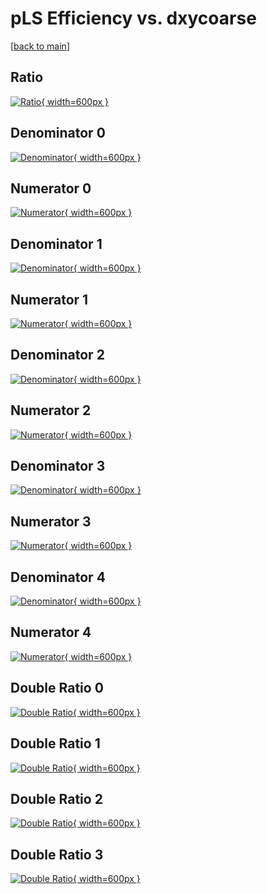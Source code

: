 # pLS Efficiency vs. dxycoarse

[[back to main](./)]



## Ratio

[![Ratio](../mtv/var/pLS_xtr_321_0_eff_dxycoarse.png){ width=600px }](../mtv/var/pLS_xtr_321_0_eff_dxycoarse.pdf)

## Denominator 0

[![Denominator](../mtv/den/pLS_xtr_321_0_eff_dxycoarse_den0.png){ width=600px }](../mtv/den/pLS_xtr_321_0_eff_dxycoarse_den0.pdf)

## Numerator 0

[![Numerator](../mtv/num/pLS_xtr_321_0_eff_dxycoarse_num0.png){ width=600px }](../mtv/num/pLS_xtr_321_0_eff_dxycoarse_num0.pdf)

## Denominator 1

[![Denominator](../mtv/den/pLS_xtr_321_0_eff_dxycoarse_den1.png){ width=600px }](../mtv/den/pLS_xtr_321_0_eff_dxycoarse_den1.pdf)

## Numerator 1

[![Numerator](../mtv/num/pLS_xtr_321_0_eff_dxycoarse_num1.png){ width=600px }](../mtv/num/pLS_xtr_321_0_eff_dxycoarse_num1.pdf)

## Denominator 2

[![Denominator](../mtv/den/pLS_xtr_321_0_eff_dxycoarse_den2.png){ width=600px }](../mtv/den/pLS_xtr_321_0_eff_dxycoarse_den2.pdf)

## Numerator 2

[![Numerator](../mtv/num/pLS_xtr_321_0_eff_dxycoarse_num2.png){ width=600px }](../mtv/num/pLS_xtr_321_0_eff_dxycoarse_num2.pdf)

## Denominator 3

[![Denominator](../mtv/den/pLS_xtr_321_0_eff_dxycoarse_den3.png){ width=600px }](../mtv/den/pLS_xtr_321_0_eff_dxycoarse_den3.pdf)

## Numerator 3

[![Numerator](../mtv/num/pLS_xtr_321_0_eff_dxycoarse_num3.png){ width=600px }](../mtv/num/pLS_xtr_321_0_eff_dxycoarse_num3.pdf)

## Denominator 4

[![Denominator](../mtv/den/pLS_xtr_321_0_eff_dxycoarse_den4.png){ width=600px }](../mtv/den/pLS_xtr_321_0_eff_dxycoarse_den4.pdf)

## Numerator 4

[![Numerator](../mtv/num/pLS_xtr_321_0_eff_dxycoarse_num4.png){ width=600px }](../mtv/num/pLS_xtr_321_0_eff_dxycoarse_num4.pdf)

## Double Ratio 0

[![Double Ratio](../mtv/ratio/pLS_xtr_321_0_eff_dxycoarse_ratio0.png){ width=600px }](../mtv/ratio/pLS_xtr_321_0_eff_dxycoarse_ratio0.pdf)

## Double Ratio 1

[![Double Ratio](../mtv/ratio/pLS_xtr_321_0_eff_dxycoarse_ratio1.png){ width=600px }](../mtv/ratio/pLS_xtr_321_0_eff_dxycoarse_ratio1.pdf)

## Double Ratio 2

[![Double Ratio](../mtv/ratio/pLS_xtr_321_0_eff_dxycoarse_ratio2.png){ width=600px }](../mtv/ratio/pLS_xtr_321_0_eff_dxycoarse_ratio2.pdf)

## Double Ratio 3

[![Double Ratio](../mtv/ratio/pLS_xtr_321_0_eff_dxycoarse_ratio3.png){ width=600px }](../mtv/ratio/pLS_xtr_321_0_eff_dxycoarse_ratio3.pdf)

